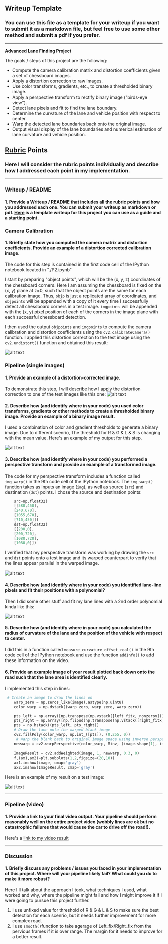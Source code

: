 ## Writeup Template

### You can use this file as a template for your writeup if you want to submit it as a markdown file, but feel free to use some other method and submit a pdf if you prefer.

---

**Advanced Lane Finding Project**

The goals / steps of this project are the following:

* Compute the camera calibration matrix and distortion coefficients given a set of chessboard images.
* Apply a distortion correction to raw images.
* Use color transforms, gradients, etc., to create a thresholded binary image.
* Apply a perspective transform to rectify binary image ("birds-eye view").
* Detect lane pixels and fit to find the lane boundary.
* Determine the curvature of the lane and vehicle position with respect to center.
* Warp the detected lane boundaries back onto the original image.
* Output visual display of the lane boundaries and numerical estimation of lane curvature and vehicle position.

[//]: # (Image References)

[image1]: ./examples/CameraCalibration.jpg 
[image2]: ./examples/distortion-corrected_image.jpg 
[image3]: ./examples/a_thresholded_binary_image.jpg 
[image4]: ./examples/transformed_image.jpg 
[image5]: ./examples/fit_polynomial.jpg 
[image6]: ./examples/the_radius_of_curvature.jpg 
[video1]: ./project_video_solution.mp4"

## [Rubric](https://review.udacity.com/#!/rubrics/571/view) Points

### Here I will consider the rubric points individually and describe how I addressed each point in my implementation.  

---

### Writeup / README

#### 1. Provide a Writeup / README that includes all the rubric points and how you addressed each one.  You can submit your writeup as markdown or pdf.  [Here](https://github.com/udacity/CarND-Advanced-Lane-Lines/blob/master/writeup_template.md) is a template writeup for this project you can use as a guide and a starting point.  


### Camera Calibration

#### 1. Briefly state how you computed the camera matrix and distortion coefficients. Provide an example of a distortion corrected calibration image.

The code for this step is contained in the first code cell of the IPython notebook located in "./P2.ipynb" 

I start by preparing "object points", which will be the (x, y, z) coordinates of the chessboard corners. Here I am assuming the chessboard is fixed on the (x, y) plane at z=0, such that the object points are the same for each calibration image.  Thus, `objp` is just a replicated array of coordinates, and `objpoints` will be appended with a copy of it every time I successfully detect all chessboard corners in a test image.  `imgpoints` will be appended with the (x, y) pixel position of each of the corners in the image plane with each successful chessboard detection.  

I then used the output `objpoints` and `imgpoints` to compute the camera calibration and distortion coefficients using the `cv2.calibrateCamera()` function.  I applied this distortion correction to the test image using the `cv2.undistort()` function and obtained this result: 

![alt text][image1]

### Pipeline (single images)

#### 1. Provide an example of a distortion-corrected image.

To demonstrate this step, I will describe how I apply the distortion correction to one of the test images like this one:
![alt text][image2]


#### 2. Describe how (and identify where in your code) you used color transforms, gradients or other methods to create a thresholded binary image.  Provide an example of a binary image result.

I used a combination of color and gradient thresholds to generate a binary image. Due to different scenrio, The threshold for R & G & L & S is changing with the mean value.  Here's an example of my output for this step. 

![alt text][image3]

#### 3. Describe how (and identify where in your code) you performed a perspective transform and provide an example of a transformed image.

The code for my perspective transform includes a function called `img_warp()` in the 9th code cell of the IPython notebook.  The `img_warp()` function takes as inputs an image (`img`), as well as source (`src`) and destination (`dst`) points.  I chose the source and destination points:

```python
    src=np.float32(
    [[580,450],
    [240,670],
    [1055,670],
    [710,450]])
    dst=np.float32(
    [[200,0],
    [200,720],
    [1080,720],
    [1080,0]])
```

I verified that my perspective transform was working by drawing the `src` and `dst` points onto a test image and its warped counterpart to verify that the lines appear parallel in the warped image.

![alt text][image4]

#### 4. Describe how (and identify where in your code) you identified lane-line pixels and fit their positions with a polynomial?

Then I did some other stuff and fit my lane lines with a 2nd order polynomial kinda like this:

![alt text][image5]

#### 5. Describe how (and identify where in your code) you calculated the radius of curvature of the lane and the position of the vehicle with respect to center.

I did this in a function called `measure_curvature_offset_real()` in the 9th code cell of the IPython notebook and use the function `addInfo()` to add these information on the video.

#### 6. Provide an example image of your result plotted back down onto the road such that the lane area is identified clearly.

I implemented this step in lines:
```python
 # Create an image to draw the lines on
    warp_zero = np.zeros_like(image).astype(np.uint8)
    color_warp = np.dstack((warp_zero, warp_zero, warp_zero))

    pts_left = np.array([np.transpose(np.vstack([left_fitx, nonzeroy]))])
    pts_right = np.array([np.flipud(np.transpose(np.vstack([right_fitx, nonzeroy])))])
    pts = np.hstack((pts_left, pts_right))
    # Draw the lane onto the warped blank image
    cv2.fillPoly(color_warp, np.int_([pts]), (0,255, 0))
     # Warp the blank back to original image space using inverse perspective matrix (Minv)
    newwarp = cv2.warpPerspective(color_warp, Minv, (image.shape[1], image.shape[0])) 
    
    ImageResult = cv2.addWeighted(image, 1, newwarp, 0.3, 0)
    f,(ax1,ax2)=plt.subplots(1,2,figsize=(20,10))
    ax1.imshow(image, cmap='gray')
    ax2.imshow(ImageResult, cmap='gray')
```    
    
Here is an example of my result on a test image:

![alt text][image6]

---

### Pipeline (video)

#### 1. Provide a link to your final video output.  Your pipeline should perform reasonably well on the entire project video (wobbly lines are ok but no catastrophic failures that would cause the car to drive off the road!).

Here's a [link to my video result](./project_video_solution.mp4)

---

### Discussion

#### 1. Briefly discuss any problems / issues you faced in your implementation of this project.  Where will your pipeline likely fail?  What could you do to make it more robust?

Here I'll talk about the approach I took, what techniques I used, what worked and why, where the pipeline might fail and how I might improve it if I were going to pursue this project further. 
1. I use unfixed value for threshold of R & G & L & S to make sure the best detection for each scenrio, but it needs further improvement for more complex road.
2. I use `smooth()`function to take agerage of Left_fix/Right_fix from the pervious frames if it is over range. The margin for it needs to improve for a better result.



